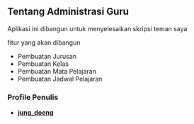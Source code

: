 

##  Tentang Administrasi Guru

Aplikasi ini dibangun untuk menyelesaikan skripsi teman saya

fitur yang akan dibangun
- Pembuatan Jurusan
- Pembuatan Kelas
- Pembuatan Mata Pelajaran
- Pembuatan Jadwal Pelajaran

### Profile Penulis

- **[jung_doeng](https://twitter.com/jung_doeng)**

